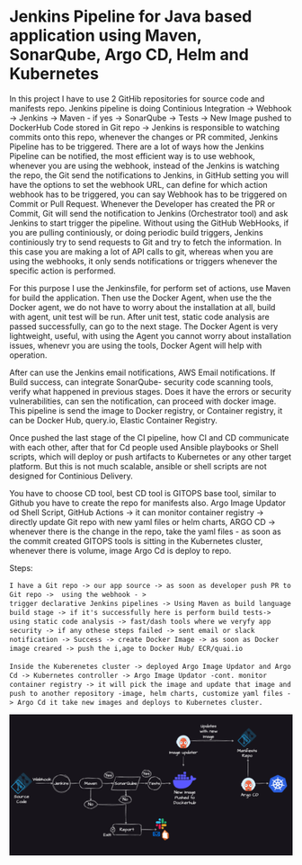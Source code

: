 # Jenkins Pipeline for Java based application using Maven, SonarQube, Argo CD, Helm and Kubernetes

In this project I have to use 2 GitHib repositories for source code and manifests repo.
Jenkins pipeline is doing Continious Integration  -> Webhook -> Jenkins -> Maven - if yes -> SonarQube ->  Tests -> New Image pushed to DockerHub
Code stored in Git repo -> Jenkins is responsible to watching commits onto this repo, whenever the changes or PR commited,
Jenkins Pipeline has to be triggered.
There are a lot of ways how the Jenkins Pipeline can be notified, the most efficient way is to use webhook, whenever you are using
the webhook, instead of the Jenkins is watching the repo, the Git send the notifications to Jenkins, in GitHub setting you will have the options to set the webhook URL, can define for  which action webhook has to be triggered, you can say Webhook has to be triggered on Commit or Pull Request. Whenever the Developer has created the PR or Commit, Git  will send the notification to Jenkins (Orchestrator tool) and ask Jenkins to start trigger the pipeline. Without using the GitHub WebHooks, if you are pulling continiously, or doing periodic build triggers, Jenkins continiously try to send requests to Git and try to fetch the information. 
In this case you are making a lot of API calls to git, whereas when you are using the webhooks, it only sends notifications or triggers whenever the specific action is performed. 

For this purpose I use the Jenkinsfile, for perform set of actions, use Maven for build the application. Then use the Docker Agent,
when use the the Docker agent, we do not have to worry about the installation at all, build with agent, unit test will be run. 
After unit test, static code analysis are passed successfully, can go to the next stage. The Docker Agent is very lightweight, useful, with using the Agent you cannot worry about installation issues, whenevr you are using the tools, Docker Agent will help with operation.

After can use the Jenkins email notifications, AWS Email notifications. If Build success, can integrate SonarQube- security code scanning tools, verify what happened in previous stages. Does it have the errors or security vulnerabilities, can sen the notification, can proceed with docker image. 
This pipeline is send the image to Docker registry, or Container registry, it can be Docker Hub, query.io, Elastic Container Registry.

Once pushed the last stage of the CI pipeline, how CI and CD communicate with each other, after that for Cd people used Ansible playbooks or Shell scripts, which will deploy or push artifacts to Kubernetes or any other target platform. But this is not much scalable, ansible or shell scripts are not designed for Continious Delivery. 

You have to choose CD tool, best CD tool is GITOPS base tool, similar to Github you have to create the repo for manifests also.
Argo Image Updator od Shell Script, GitHub Actions -> it can monitor container registry -> directly update Git repo with new yaml files or helm charts, ARGO CD -> whenever there is the change in the repo, take the yaml files - as soon as the commit created GITOPS tools is sitting in the Kubernetes cluster, whenever there is volume, image Argo Cd is deploy to repo. 

Steps:
```
I have a Git repo -> our app source -> as soon as developer push PR to Git repo ->  using the webhook - > 
trigger declarative Jenkins pipelines -> Using Maven as build language  build stage -> if it's successfully here is perform build tests-> using static code analysis -> fast/dash tools where we veryfy app security -> if any othese steps failed -> sent email or slack notification -> Success -> create Docker Image -> as soon as Docker image creared -> push the i,age to Docker Hub/ ECR/quai.io

Inside the Kuberenetes cluster -> deployed Argo Image Updator and Argo Cd -> Kubernetes controller -> Argo Image Updator -cont. monitor container registry -> it will pick the image and update that image and push to another repository -image, helm charts, customize yaml files -> Argo Cd it take new images and deploys to Kubernetes cluster.
```
![project](pr.png)




